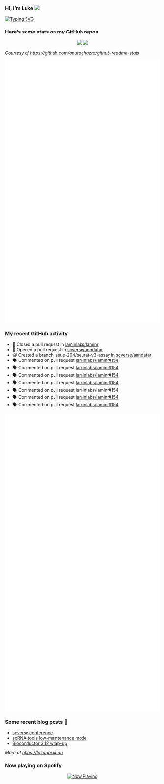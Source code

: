 
<!-- README.md is generated from README.Rmd. Please edit that file -->

### Hi, I’m Luke <img src="https://raw.githubusercontent.com/MartinHeinz/MartinHeinz/master/wave.gif" width="30px">

<!-- Customise this at https://readme-typing-svg.demolab.com -->

[![Typing
SVG](https://readme-typing-svg.demolab.com?font=Fira+Code&duration=3000&pause=200&color=9D24F7&center=true&random=true&width=435&lines=Data+scientist;Bioinformatician;Package+developer;Workflow+engineer)](https://git.io/typing-svg)

<!--
**lazappi/lazappi** is a ✨ _special_ ✨ repository because its `README.md` (this file) appears on your GitHub profile.
&#10;Here are some ideas to get you started:
&#10;- 🔭 I’m currently working on ...
- 🌱 I’m currently learning ...
- 👯 I’m looking to collaborate on ...
- 🤔 I’m looking for help with ...
- 💬 Ask me about ...
- 📫 How to reach me: ...
- 😄 Pronouns: ...
- ⚡ Fun fact: ...
-->

### Here’s some stats on my GitHub repos

<p align="center">
<img src="https://github-readme-stats.vercel.app/api?username=lazappi&count_private=true&show_icons=true&theme=buefy&hide_title=True">
<img src="https://github-readme-stats.vercel.app/api/top-langs/?username=lazappi&hide=html&theme=buefy&layout=compact">
</p>

*Courtesy of <https://github.com/anuraghazra/github-readme-stats>*

<p align="center" style="width:100%;">
<img src="https://github.com/lazappi/lazappi/raw/main/github-intro.svg">
</p>

### My recent GitHub activity

- 🎊 Closed a pull request in
  [laminlabs/laminr](https://github.com/laminlabs/laminr)
- 🤔 Opened a pull request in
  [scverse/anndatar](https://github.com/scverse/anndatar)
- 😺 Created a branch issue-204/seurat-v3-assay in
  [scverse/anndatar](https://github.com/scverse/anndatar)
- 🗣 Commented on pull request
  [laminlabs/laminr#154](https://github.com/laminlabs/laminr#154)
- 🗣 Commented on pull request
  [laminlabs/laminr#154](https://github.com/laminlabs/laminr#154)
- 🗣 Commented on pull request
  [laminlabs/laminr#154](https://github.com/laminlabs/laminr#154)
- 🗣 Commented on pull request
  [laminlabs/laminr#154](https://github.com/laminlabs/laminr#154)
- 🗣 Commented on pull request
  [laminlabs/laminr#154](https://github.com/laminlabs/laminr#154)
- 🗣 Commented on pull request
  [laminlabs/laminr#154](https://github.com/laminlabs/laminr#154)
- 🗣 Commented on pull request
  [laminlabs/laminr#154](https://github.com/laminlabs/laminr#154)

<p align="center" style="width:100%;">
<img src="https://github.com/lazappi/lazappi/raw/main/github-status.svg">
</p>

### Some recent blog posts 📝

- [scverse
  conference](https://lazappi.id.au/posts/2024-09-15-scverse-conference/)
- [scRNA-tools low-maintenance
  mode](https://lazappi.id.au/posts/2024-03-04-scRNAtools-low-maintenance/)
- [Bioconductor 3.12
  wrap-up](https://lazappi.id.au/posts/2020-10-30-bioconductor-3-12-wrap-up/)

*More at <https://lazappi.id.au>*

### Now playing on Spotify

<p align="center">
<a href="https://now-playing-profile.lazappi.vercel.app/now-playing?open">
<img src="https://now-playing-profile.lazappi.vercel.app/now-playing" width="256" height="64" alt="Now Playing">
</a>
</p>
